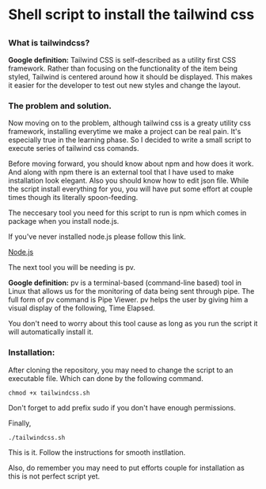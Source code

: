 # Shell script to install the tailwind css

##

### What is tailwindcss?

__Google definition:__ Tailwind CSS is self-described as a utility first CSS framework. Rather than focusing on the functionality of the item being styled, Tailwind is centered around how it should be displayed. This makes it easier for the developer to test out new styles and change the layout.

### The problem and solution.

Now moving on to the problem, although tailwind css is a greaty utility css framework, installing everytime we make a project can be real pain. It's especially true in the learning phase. So I decided to write a small script to execute series of tailwind css comands.

Before moving forward, you should know about npm and how does it work. And along with npm there is an external tool that I have used to make installation look elegant. Also you should know how to edit json file. While the script install everything for you, you will have put some effort at couple times though its literally spoon-feeding.

The neccesary tool you need for this script to run is npm which comes in package when you install node.js.

If you've never installed node.js please follow this link.

[Node.js](https://docs.npmjs.com/downloading-and-installing-node-js-and-npm)

The next tool you will be needing is pv.

__Google definition:__ pv is a terminal-based (command-line based) tool in Linux that allows us for the monitoring of data being sent through pipe. The full form of pv command is Pipe Viewer. pv helps the user by giving him a visual display of the following, Time Elapsed.

You don't need to worry about this tool cause as long as you run the script it will automatically install it.


### Installation:

After cloning the repository, you may need to change the script to an executable file. Which can done by the following command.

`chmod +x tailwindcss.sh`

Don't forget to add prefix sudo if you don't have enough permissions.

Finally,

`./tailwindcss.sh`

This is it. Follow the instructions for smooth instllation.

Also, do remember you may need to put efforts couple for installation as this is not perfect script yet.













